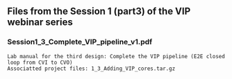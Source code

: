 ## Files from the Session 1 (part3) of the VIP webinar series

### Session1_3_Complete_VIP_pipeline_v1.pdf
    Lab manual for the third design: Complete the VIP pipeline (E2E closed loop from CVI to CVO)
    Associatted project files: 1_3_Adding_VIP_cores.tar.gz
